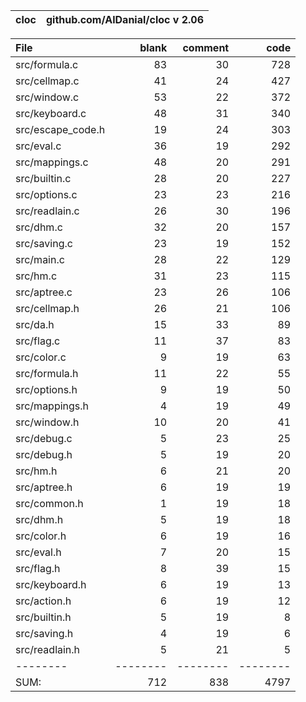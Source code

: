 cloc|github.com/AlDanial/cloc v 2.06
--- | ---

File|blank|comment|code
:-------|-------:|-------:|-------:
src/formula.c|83|30|728
src/cellmap.c|41|24|427
src/window.c|53|22|372
src/keyboard.c|48|31|340
src/escape_code.h|19|24|303
src/eval.c|36|19|292
src/mappings.c|48|20|291
src/builtin.c|28|20|227
src/options.c|23|23|216
src/readlain.c|26|30|196
src/dhm.c|32|20|157
src/saving.c|23|19|152
src/main.c|28|22|129
src/hm.c|31|23|115
src/aptree.c|23|26|106
src/cellmap.h|26|21|106
src/da.h|15|33|89
src/flag.c|11|37|83
src/color.c|9|19|63
src/formula.h|11|22|55
src/options.h|9|19|50
src/mappings.h|4|19|49
src/window.h|10|20|41
src/debug.c|5|23|25
src/debug.h|5|19|20
src/hm.h|6|21|20
src/aptree.h|6|19|19
src/common.h|1|19|18
src/dhm.h|5|19|18
src/color.h|6|19|16
src/eval.h|7|20|15
src/flag.h|8|39|15
src/keyboard.h|6|19|13
src/action.h|6|19|12
src/builtin.h|5|19|8
src/saving.h|4|19|6
src/readlain.h|5|21|5
--------|--------|--------|--------
SUM:|712|838|4797
